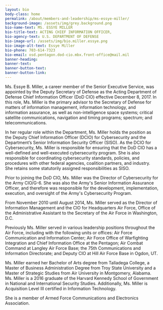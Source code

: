 ```yaml
---
layout: bio
body-class: home
permalink: /about/members-and-leadership/ms-essye-miller/
background-image: /assets/img/grey.background.png
bio-name-text: MS. ESSYE MILLER
bio-title-text: ACTING CHIEF INFORMATION OFFICER,
bio-agency-text: U.S. DEPARTMENT OF DEFENSE
bio-image-url: /assets/img/bio.miller.essye.png
bio-image-alt-text: Essye Miller
bio-phone: 703-614-7323
bio-email: osd.pentagon.dod-cio.mbx.front-office@mail.mil
banner-heading: 
banner-text: 
banner-button-text: 
banner-button-link: 
---
```

Ms. Essye B. Miller, a career member of the Senior Executive Service, was appointed by the Deputy Secretary of Defense as the Acting Department of Defense Chief Information Officer (DoD CIO) effective December 8, 2017. In this role, Ms. Miller is the primary advisor to the Secretary of Defense for matters of information management, information technology, and information assurance, as well as non-intelligence space systems; critical satellite communications, navigation and timing programs; spectrum; and telecommunications.

In her regular role within the Department, Ms. Miller holds the position as the Deputy Chief Information Officer (DCIO) for Cybersecurity and the Department’s Senior Information Security Officer (SISO). As the DCIO for Cybersecurity, Ms. Miller is responsible for ensuring that the DoD CIO has a well-defined and well-executed cybersecurity program. She is also responsible for coordinating cybersecurity standards, policies, and procedures with other federal agencies, coalition partners, and industry. She retains some statutorily assigned responsibilities as SISO.

Prior to joining the DoD CIO, Ms. Miller was the Director of Cybersecurity for the Army CIO/G-6. She was also the Army's Senior Information Assurance Officer, and therefore was responsible for the development, implementation, execution, and oversight of the Army's Cybersecurity Program.

From November 2010 until August 2014, Ms. Miller served as the Director of Information Management and the CIO for Headquarters Air Force, Office of the Administrative Assistant to the Secretary of the Air Force in Washington, D.C.

Previously Ms. Miller served in various leadership positions throughout the Air Force, including with the following units or offices: Air Force Communication and Information Center; Air Force Office of Warfighting Integration and Chief Information Office at the Pentagon; Air Combat Command at Langley Air Force Base; the 75th Communications and Information Directorate; and Deputy CIO at Hill Air Force Base in Ogdon, UT.

Ms. Miller earned her Bachelor of Arts degree from Talladega College, a Master of Business Administration Degree from Troy State University and a Master of Strategic Studies from Air University in Montgomery, Alabama. Ms. Miller is a 2016 graduate of the Harvard Kennedy School of Government in National and International Security Studies. Additionally, Ms. Miller is Acquisition Level III certified in Information Technology.

She is a member of Armed Force Communications and Electronics Association.
